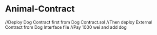# Animal-Contract

//Deploy Dog Contract first from Dog Contract.sol
//Then deploy External Contract from Dog Interface file 
//Pay 1000 wei and add dog
